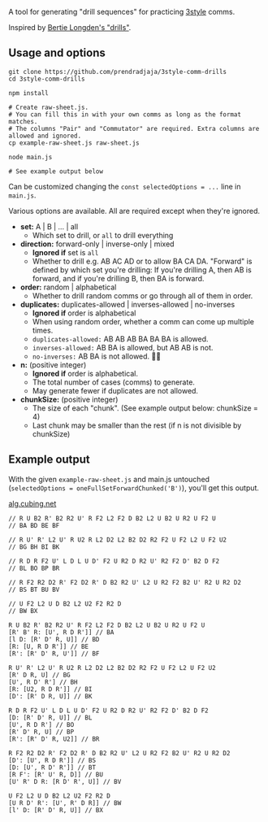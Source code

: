 A tool for generating "drill sequences" for practicing [3style](https://www.speedsolving.com/wiki/index.php/Beyer-Hardwick_Method) comms.

Inspired by [Bertie Longden's "drills"](https://www.youtube.com/watch?v=ciH9l6GNk4w).

## Usage and options

```
git clone https://github.com/prendradjaja/3style-comm-drills
cd 3style-comm-drills

npm install

# Create raw-sheet.js.
# You can fill this in with your own comms as long as the format matches.
# The columns "Pair" and "Commutator" are required. Extra columns are allowed and ignored.
cp example-raw-sheet.js raw-sheet.js

node main.js

# See example output below
```

Can be customized changing the `const selectedOptions = ...` line in `main.js`.

Various options are available. All are required except when they're ignored.

- **set:** A | B | … | all
    - Which set to drill, or `all` to drill everything
- **direction:** forward-only | inverse-only | mixed
    - **Ignored if** set is `all`
    - Whether to drill e.g. AB AC AD or to allow BA CA DA. "Forward" is defined by which set you're drilling: If you're drilling A, then AB is forward, and if you're drilling B, then BA is forward.
- **order:** random | alphabetical
    - Whether to drill random comms or go through all of them in order.
- **duplicates:** duplicates-allowed | inverses-allowed | no-inverses
    - **Ignored if** order is alphabetical
    - When using random order, whether a comm can come up multiple times.
    - `duplicates-allowed:` AB AB AB BA BA BA is allowed.
    - `inverses-allowed:` AB BA is allowed, but AB AB is not.
    - `no-inverses:` AB BA is not allowed. 💃❌
- **n:** (positive integer)
    - **Ignored if** order is alphabetical.
    - The total number of cases (comms) to generate.
    - May generate fewer if duplicates are not allowed.
- **chunkSize:** (positive integer)
    - The size of each "chunk". (See example output below: chunkSize = 4)
    - Last chunk may be smaller than the rest (if n is not divisible by chunkSize)

## Example output

With the given `example-raw-sheet.js` and main.js untouched (`selectedOptions = oneFullSetForwardChunked('B')`), you'll get this output.

[alg.cubing.net](https://alg.cubing.net/?alg=%2F%2F_R_U_B2_R-_B2_R2_U-_R_F2_L2_F2_D_B2_L2_U_B2_U_R2_U_F2_U%0A%2F%2F_BA_BD_BE_BF%0A%0A%2F%2F_R_U-_R-_L2_U-_R_U2_R_L2_D2_L2_B2_D2_R2_F2_U_F2_L2_U_F2_U2%0A%2F%2F_BG_BH_BI_BK%0A%0A%2F%2F_R_D_R_F2_U-_L_D_L_U_D-_F2_U_R2_D_R2_U-_R2_F2_D-_B2_D_F2%0A%2F%2F_BL_BO_BP_BR%0A%0A%2F%2F_R_F2_R2_D2_R-_F2_D2_R-_D_B2_R2_U-_L2_U_R2_F2_B2_U-_R2_U_R2_D2%0A%2F%2F_BS_BT_BU_BV%0A%0A%2F%2F_U_F2_L2_U_D_B2_L2_U2_F2_R2_D%0A%2F%2F_BW_BX%0A%0AR_U_B2_R-_B2_R2_U-_R_F2_L2_F2_D_B2_L2_U_B2_U_R2_U_F2_U%0A%5BR-_B-_R:_%5BU-,_R_D_R-%5D%5D_%2F%2F_BA%0A%5Bl_D:_%5BR-_D-_R,_U%5D%5D_%2F%2F_BD%0A%5BR:_%5BU,_R_D_R-%5D%5D_%2F%2F_BE%0A%5BR-:_%5BR-_D-_R,_U-%5D%5D_%2F%2F_BF%0A%0AR_U-_R-_L2_U-_R_U2_R_L2_D2_L2_B2_D2_R2_F2_U_F2_L2_U_F2_U2%0A%5BR-_D_R,_U%5D_%2F%2F_BG%0A%5BU-,_R_D-_R-%5D_%2F%2F_BH%0A%5BR:_%5BU2,_R_D_R-%5D%5D_%2F%2F_BI%0A%5BD-:_%5BR-_D_R,_U%5D%5D_%2F%2F_BK%0A%0AR_D_R_F2_U-_L_D_L_U_D-_F2_U_R2_D_R2_U-_R2_F2_D-_B2_D_F2%0A%5BD:_%5BR-_D-_R,_U%5D%5D_%2F%2F_BL%0A%5BU-,_R_D_R-%5D_%2F%2F_BO%0A%5BR-_D-_R,_U%5D_%2F%2F_BP%0A%5BR-:_%5BR-_D-_R,_U2%5D%5D_%2F%2F_BR%0A%0AR_F2_R2_D2_R-_F2_D2_R-_D_B2_R2_U-_L2_U_R2_F2_B2_U-_R2_U_R2_D2%0A%5BD-:_%5BU-,_R_D_R-%5D%5D_%2F%2F_BS%0A%5BD:_%5BU-,_R_D-_R-%5D%5D_%2F%2F_BT%0A%5BR_F-:_%5BR-_U-_R,_D%5D%5D_%2F%2F_BU%0A%5BU-_R-_D_R:_%5BR_D-_R-,_U%5D%5D_%2F%2F_BV%0A%0AU_F2_L2_U_D_B2_L2_U2_F2_R2_D%0A%5BU_R_D-_R-:_%5BU-,_R-_D_R%5D%5D_%2F%2F_BW%0A%5Bl-_D:_%5BR-_D-_R,_U%5D%5D_%2F%2F_BX%0A)

```
// R U B2 R' B2 R2 U' R F2 L2 F2 D B2 L2 U B2 U R2 U F2 U
// BA BD BE BF

// R U' R' L2 U' R U2 R L2 D2 L2 B2 D2 R2 F2 U F2 L2 U F2 U2
// BG BH BI BK

// R D R F2 U' L D L U D' F2 U R2 D R2 U' R2 F2 D' B2 D F2
// BL BO BP BR

// R F2 R2 D2 R' F2 D2 R' D B2 R2 U' L2 U R2 F2 B2 U' R2 U R2 D2
// BS BT BU BV

// U F2 L2 U D B2 L2 U2 F2 R2 D
// BW BX

R U B2 R' B2 R2 U' R F2 L2 F2 D B2 L2 U B2 U R2 U F2 U
[R' B' R: [U', R D R']] // BA
[l D: [R' D' R, U]] // BD
[R: [U, R D R']] // BE
[R': [R' D' R, U']] // BF

R U' R' L2 U' R U2 R L2 D2 L2 B2 D2 R2 F2 U F2 L2 U F2 U2
[R' D R, U] // BG
[U', R D' R'] // BH
[R: [U2, R D R']] // BI
[D': [R' D R, U]] // BK

R D R F2 U' L D L U D' F2 U R2 D R2 U' R2 F2 D' B2 D F2
[D: [R' D' R, U]] // BL
[U', R D R'] // BO
[R' D' R, U] // BP
[R': [R' D' R, U2]] // BR

R F2 R2 D2 R' F2 D2 R' D B2 R2 U' L2 U R2 F2 B2 U' R2 U R2 D2
[D': [U', R D R']] // BS
[D: [U', R D' R']] // BT
[R F': [R' U' R, D]] // BU
[U' R' D R: [R D' R', U]] // BV

U F2 L2 U D B2 L2 U2 F2 R2 D
[U R D' R': [U', R' D R]] // BW
[l' D: [R' D' R, U]] // BX
```
